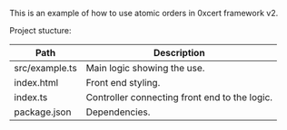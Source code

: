This is an example of how to use atomic orders in 0xcert framework v2.

Project stucture:

| Path | Description
|-|-
| src/example.ts | Main logic showing the use.
| index.html | Front end styling.
| index.ts | Controller connecting front end to the logic.
| package.json | Dependencies.
